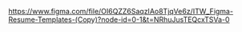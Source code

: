 https://www.figma.com/file/OI6QZZ6SaqzIAo8TjqVe6z/ITW_Figma-Resume-Templates-(Copy)?node-id=0-1&t=NRhuJusTEQcxTSVa-0